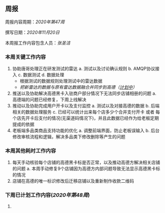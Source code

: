 ## 周报 ##

周报内容周期：*2020年第47周*

撰写日期：*2020年11月20日*

本周报工作内容包含人员：*张圣洁*

### 本周关键工作内容 ###

1. 协助唐哥处理正在研发测试的雷达
   a. 测试以及讨论确认规则
   b. AMQP协议接入
   c. 数据测试
   d. 数据处理
     - 根据测试的数据规则处理测试中的雷达数据
     - *把新雷达的数据与原有雷达数据融合并同步到高德（<u>计划中</u>）*
2. 推送以及协助解决高德黑卡入驻商户部分情况下无法同步店铺相册的问题
   a. 高德端的问题已经修复，下周上线解决
3. 推动以及协助完成用户开卡以及支付监控
   a. 测试以及对接高德的数据
   b. 后端相关的数据处理服务
   c. 已经可以统计出来每个店多少个合并支付开卡 或者 每个店先开卡后支付的情况(无渠道码情况下)，并且此数据已经作为给老板定期提成的依据
4. 老板端多品类商品支持功能的优化
   a. 调整前端界面，防止老板误输入
   b. 后台修改审核流程和逻辑，解决多品类下修改删除等产生的问题

### 本周其他耗时工作内容 ###
1. 每天手动核验每个店铺的高德黑卡标是否正常，以及推动高德方解决相关店铺的问题
   a. 本周手动修复9个店铺因为高德方内部问题导致无法显示高德黑卡标的情况
2. 店铺在高德的唯一标识修改后迁移店铺以及重新制作收款二维码


### 下周已计划工作内容(*2020年第48周*)
1. 




